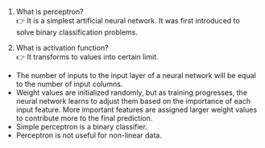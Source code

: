1. What is perceptron?  
   👉 It is a simplest artificial neural network. It was first introduced to solve binary classification problems.

2. What is activation function?  
   👉 It transforms to values into certain limit.

-   The number of inputs to the input layer of a neural network will be equal to the number of input columns.
-   Weight values are initialized randomly, but as training progresses, the neural network learns to adjust them based on the importance of each input feature. More important features are assigned larger weight values to contribute more to the final prediction.
-   Simple perceptron is a binary classifier.
-   Perceptron is not useful for non-linear data. 


